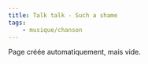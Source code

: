 ```yaml
---
title: Talk talk - Such a shame
tags:
    - musique/chanson
---
```


Page créée automatiquement, mais vide.
